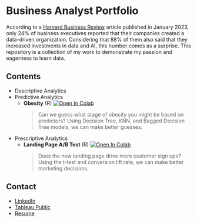# Business Analyst Portfolio
According to a [Harvard Business Review](https://hbr.org/2023/01/has-progress-on-data-analytics-and-ai-stalled-at-your-company) article published in January 2023, only 24% of business executives reported that their companies created a data-driven organization. Considering that 88% of them also said that they increased investments in data and AI, this number comes as a surprise. This repository is a collection of my work to demonstrate my passion and eagerness to learn data. 

## Contents
* Descriptive Analytics
* Predictive Analytics
  - **Obesity** (R)
  [![Open In Colab](https://colab.research.google.com/assets/colab-badge.svg)](https://colab.research.google.com/drive/1i--3zl7dn43HrISR_NNSighu0AlQZl7n?usp=sharing)
    > Can we guess what stage of obesity you might be based on predictors? Using Decision Tree, KNN, and Bagged Decision Tree models, we can make better guesses.
* Prescriptive Analytics
  - **Landing Page A/B Test** (R)
  [![Open In Colab](https://colab.research.google.com/assets/colab-badge.svg)](https://colab.research.google.com/drive/1sbokB75lEglcmYIGBG5wVrlxR4nyRQKG?usp=sharing)
    > Does the new landing page drive more customer sign ups? Using the t-test and conversion lift rate, we can make better marketing decisions.  

## Contact
* [LinkedIn](https://www.linkedin.com/in/jiwon5315/)
* [Tableau Public](https://public.tableau.com/app/profile/jiwon1960/vizzes)
* [Resume](https://docs.google.com/document/d/1G5xGOCuyR1HJl8-Tyijec2Nemn7eNcyVCAEOc5PIwDE/edit?usp=sharing)
